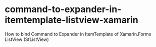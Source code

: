 # command-to-expander-in-itemtemplate-listview-xamarin
How to bind Command to Expander in ItemTemplate of Xamarin.Forms ListView (SfListView)
